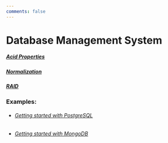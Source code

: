 ```yaml
---
comments: false
---
```




# Database Management System

##### [Acid Properties](1_acid_properties)

##### [Normalization](2_normalization)

##### [RAID](3_raid)



### Examples:

- ###### [Getting started with PostgreSQL](ex_1_postgresql_db)



- ###### [Getting started with MongoDB](ex_2_mongo_db)

